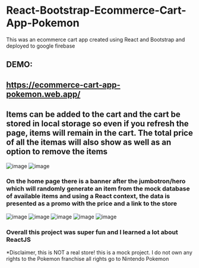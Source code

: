# React-Bootstrap-Ecommerce-Cart-App-Pokemon 
This was an ecommerce cart app created using React and Bootstrap and deployed to google firebase
## DEMO: ##
## https://ecommerce-cart-app-pokemon.web.app/ ##

## Items can be added to the cart and the cart be stored in local storage so even if you refresh the page, items will remain in the cart. The total price of all the itemas will also show as well as an option to remove the items ##
![image](https://user-images.githubusercontent.com/40246928/194359322-10b2e5b5-aa07-46cf-8902-e239d7f321f6.png)
![image](https://user-images.githubusercontent.com/40246928/194167632-9e69bae8-c73a-492f-a8b6-856a4ca33ae4.png)

### On the home page there is a banner after the jumbotron/hero which will randomly generate an item from the mock database of available items and using a React context, the data is presented as a promo with the price and a link to the store

![image](https://user-images.githubusercontent.com/40246928/194359322-10b2e5b5-aa07-46cf-8902-e239d7f321f6.png)
![image](https://user-images.githubusercontent.com/40246928/194167955-782e1f4d-96de-43bd-a6c4-0e2aaf88e7d9.png)
![image](https://user-images.githubusercontent.com/40246928/194168001-398292d5-0e4d-44d6-9569-2ef247679d55.png)
![image](https://user-images.githubusercontent.com/40246928/194168037-46003971-7de5-4bfe-8682-e6e25525e68f.png)
![image](https://user-images.githubusercontent.com/40246928/194362101-a2ac8462-862b-430a-be93-c95c3a85eaa8.png)


### Overall this project was super fun and I learned a lot about ReactJS ###
*Disclaimer, this is NOT a real store! this is a mock project. I do not own any rights to the Pokemon franchise all rights go to Nintendo Pokemon
